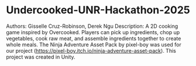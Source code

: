 # Undercooked-UNR-Hackathon-2025
Authors: Gisselle Cruz-Robinson, Derek Ngu
Description: A 2D cooking game inspired by Overcooked. Players can pick up ingredients, chop up vegetables, cook raw meat, and assemble ingredients together to create whole meals. The Ninja Adventure Asset Pack by pixel-boy was used for our project (https://pixel-boy.itch.io/ninja-adventure-asset-pack). This project was created in Unity.
